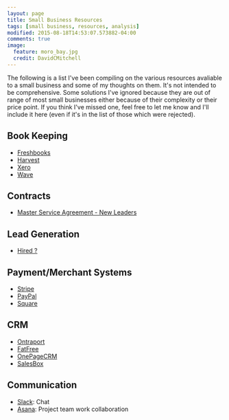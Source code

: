 ```yaml
---
layout: page
title: Small Business Resources
tags: [small business, resources, analysis]
modified: 2015-08-18T14:53:07.573882-04:00
comments: true
image:
  feature: moro_bay.jpg
  credit: DavidCMitchell
---
```


The following is a list I've been compiling on the various resources avaliable to a small business and some of my thoughts on them. It's not intended to be comprehensive. Some solutions I've ignored because they are out of range of most small businesses either because of their complexity or their price point. If you think I've missed one, feel free to let me know and I'll include it here (even if it's in the list of those which were rejected).

## Book Keeping
- [Freshbooks](http://www.freshbooks.com/)
- [Harvest](https://www.getharvest.com/)
- [Xero](https://www.xero.com/us/pricing/)
- [Wave](https://www.waveapps.com/)

## Contracts
- [Master Service Agreement - New Leaders](https://ac.newleaders.com/contracts/msa)

## Lead Generation
- [Hired ?](https://hired.com/)

## Payment/Merchant Systems
- [Stripe](http://www.stripe.com)
- [PayPal](http://www.paypal.com)
- [Square](https://squareup.com/)

## CRM
- [Ontraport](https://ontraport.com/)
- [FatFree](http://www.fatfreecrm.com/)
- [OnePageCRM](http://www.onepagecrm.com/)
- [SalesBox](http://salesbox.com/)

## Communication
- [Slack](https://slack.com/): Chat
- [Asana](https://asana.com/): Project team work collaboration 

